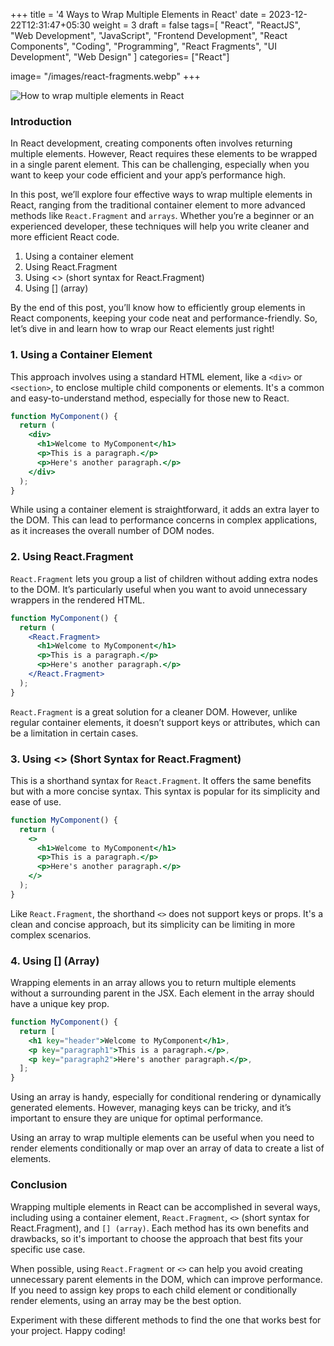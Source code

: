 +++
title = '4 Ways to Wrap Multiple Elements in React'
date = 2023-12-22T12:31:47+05:30
weight = 3
draft = false
tags=[
  "React",
    "ReactJS",
    "Web Development",
    "JavaScript",
    "Frontend Development",
    "React Components",
    "Coding",
    "Programming",
    "React Fragments",
    "UI Development",
    "Web Design"
]
categories= ["React"]

image= "/images/react-fragments.webp"
+++

![How to wrap multiple elements in React](/images/react-fragments.webp)

### Introduction

In React development, creating components often involves returning multiple elements. However, React requires these elements to be wrapped in a single parent element. This can be challenging, especially when you want to keep your code efficient and your app’s performance high.

In this post, we’ll explore four effective ways to wrap multiple elements in React, ranging from the traditional container element to more advanced methods like `React.Fragment` and `arrays`. Whether you’re a beginner or an experienced developer, these techniques will help you write cleaner and more efficient React code.

1. Using a container element
2. Using React.Fragment
3. Using <> (short syntax for React.Fragment)
4. Using [] (array)

By the end of this post, you’ll know how to efficiently group elements in React components, keeping your code neat and performance-friendly. So, let’s dive in and learn how to wrap our React elements just right!

### 1. Using a Container Element

This approach involves using a standard HTML element, like a `<div>` or `<section>`, to enclose multiple child components or elements. It's a common and easy-to-understand method, especially for those new to React.

```jsx
function MyComponent() {
  return (
    <div>
      <h1>Welcome to MyComponent</h1>
      <p>This is a paragraph.</p>
      <p>Here's another paragraph.</p>
    </div>
  );
}
```

While using a container element is straightforward, it adds an extra layer to the DOM. This can lead to performance concerns in complex applications, as it increases the overall number of DOM nodes.

### 2. Using React.Fragment

`React.Fragment` lets you group a list of children without adding extra nodes to the DOM. It’s particularly useful when you want to avoid unnecessary wrappers in the rendered HTML.

```jsx
function MyComponent() {
  return (
    <React.Fragment>
      <h1>Welcome to MyComponent</h1>
      <p>This is a paragraph.</p>
      <p>Here's another paragraph.</p>
    </React.Fragment>
  );
}
```

`React.Fragment` is a great solution for a cleaner DOM. However, unlike regular container elements, it doesn’t support keys or attributes, which can be a limitation in certain cases.

### 3. Using <> (Short Syntax for React.Fragment)

This is a shorthand syntax for `React.Fragment`. It offers the same benefits but with a more concise syntax. This syntax is popular for its simplicity and ease of use.

```jsx
function MyComponent() {
  return (
    <>
      <h1>Welcome to MyComponent</h1>
      <p>This is a paragraph.</p>
      <p>Here's another paragraph.</p>
    </>
  );
}
```

Like `React.Fragment`, the shorthand `<>` does not support keys or props. It's a clean and concise approach, but its simplicity can be limiting in more complex scenarios.

### 4. Using [] (Array)

Wrapping elements in an array allows you to return multiple elements without a surrounding parent in the JSX. Each element in the array should have a unique key prop.

```jsx
function MyComponent() {
  return [
    <h1 key="header">Welcome to MyComponent</h1>,
    <p key="paragraph1">This is a paragraph.</p>,
    <p key="paragraph2">Here's another paragraph.</p>,
  ];
}
```

Using an array is handy, especially for conditional rendering or dynamically generated elements. However, managing keys can be tricky, and it’s important to ensure they are unique for optimal performance.

Using an array to wrap multiple elements can be useful when you need to render elements conditionally or map over an array of data to create a list of elements.

### Conclusion

Wrapping multiple elements in React can be accomplished in several ways, including using a container element, `React.Fragment`, `<>` (short syntax for React.Fragment), and `[] (array)`. Each method has its own benefits and drawbacks, so it's important to choose the approach that best fits your specific use case.

When possible, using `React.Fragment` or `<>` can help you avoid creating unnecessary parent elements in the DOM, which can improve performance. If you need to assign key props to each child element or conditionally render elements, using an array may be the best option.

Experiment with these different methods to find the one that works best for your project. Happy coding!
